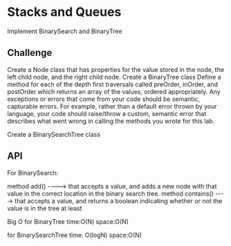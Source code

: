 
# Stacks and Queues
Implement BinarySearch and BinaryTree

## Challenge
Create a Node class that has properties for the value stored in the node, the left child node, and the right child node.
Create a BinaryTree class
Define a method for each of the depth first traversals called preOrder, inOrder, and postOrder which returns an array of the values, ordered appropriately.
Any exceptions or errors that come from your code should be semantic, capturable errors. For example, rather than a default error thrown by your language, your code should raise/throw a custom, semantic error that describes what went wrong in calling the methods you wrote for this lab.

Create a BinarySearchTree class



## API
For BinarySearch:

 method add() ----> that accepts a value, and adds a new node with that value in the correct location in the binary search tree.
 method contains() ----> that accepts a value, and returns a boolean indicating whether or not the value is in the tree at least 


Big O
for BinaryTree
time:O(N)
space:O(N)

for BinarySearchTree
time: O(logN)
space:O(N)